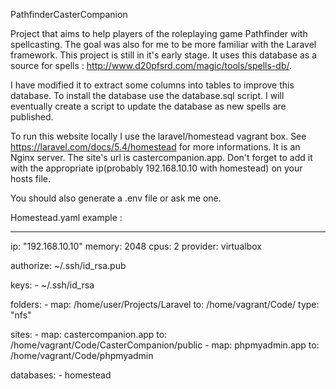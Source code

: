 PathfinderCasterCompanion


Project that aims to help players of the roleplaying game Pathfinder  with spellcasting. The goal was also for me to be more familiar with the Laravel framework. This project is still in it's early stage. It uses this database as a source for spells : http://www.d20pfsrd.com/magic/tools/spells-db/.

I have modified it to extract some columns into tables to improve this database. To install the database use the database.sql script. I will eventually create a script to update the database as new spells are published.

To run this website locally I use the laravel/homestead vagrant box. See https://laravel.com/docs/5.4/homestead for more informations. It is an Nginx server. The site's url is castercompanion.app. Don't forget to add it with the appropriate ip(probably 192.168.10.10 with homestead) on your hosts file.  

You should also generate a .env file or ask me one. 

Homestead.yaml example :

---
ip: "192.168.10.10"
memory: 2048
cpus: 2
provider: virtualbox

authorize: ~/.ssh/id_rsa.pub

keys:
    - ~/.ssh/id_rsa

folders:
    - map: /home/user/Projects/Laravel
      to: /home/vagrant/Code/
      type: "nfs"


sites:
    - map: castercompanion.app
      to: /home/vagrant/Code/CasterCompanion/public
    - map: phpmyadmin.app
      to: /home/vagrant/Code/phpmyadmin

databases:
    - homestead
